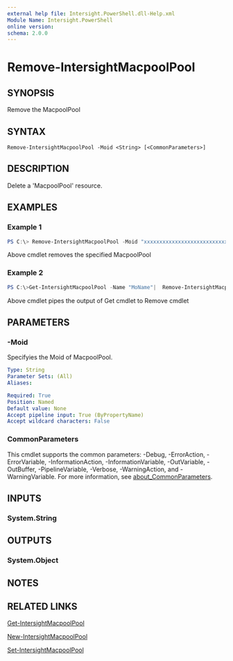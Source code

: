 ```yaml
---
external help file: Intersight.PowerShell.dll-Help.xml
Module Name: Intersight.PowerShell
online version:
schema: 2.0.0
---
```


# Remove-IntersightMacpoolPool

## SYNOPSIS
Remove the MacpoolPool

## SYNTAX

```
Remove-IntersightMacpoolPool -Moid <String> [<CommonParameters>]
```

## DESCRIPTION
Delete a &apos;MacpoolPool&apos; resource.

## EXAMPLES

### Example 1
```powershell
PS C:\> Remove-IntersightMacpoolPool -Moid "xxxxxxxxxxxxxxxxxxxxxxxxxxx"
```
Above cmdlet removes the specified MacpoolPool 

### Example 2
```powershell
PS C:\>Get-IntersightMacpoolPool -Name "MoName"|  Remove-IntersightMacpoolPool
```
Above cmdlet pipes the output of Get cmdlet to Remove cmdlet

## PARAMETERS

### -Moid
Specifyies the Moid of MacpoolPool.

```yaml
Type: String
Parameter Sets: (All)
Aliases:

Required: True
Position: Named
Default value: None
Accept pipeline input: True (ByPropertyName)
Accept wildcard characters: False
```

### CommonParameters
This cmdlet supports the common parameters: -Debug, -ErrorAction, -ErrorVariable, -InformationAction, -InformationVariable, -OutVariable, -OutBuffer, -PipelineVariable, -Verbose, -WarningAction, and -WarningVariable. For more information, see [about_CommonParameters](http://go.microsoft.com/fwlink/?LinkID=113216).

## INPUTS

### System.String

## OUTPUTS

### System.Object
## NOTES

## RELATED LINKS

[Get-IntersightMacpoolPool](./Get-IntersightMacpoolPool.md)

[New-IntersightMacpoolPool](./New-IntersightMacpoolPool.md)

[Set-IntersightMacpoolPool](./Set-IntersightMacpoolPool.md)

